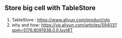 ## Store big cell with TableStore
1. TableStore : https://www.aliyun.com/product/ots
2. why and how: https://yq.aliyun.com/articles/59403?spm=5176.8091938.0.0.Iuyt8T
